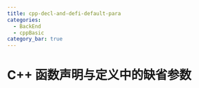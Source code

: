 ```yaml
---
title: cpp-decl-and-defi-default-para
categories: 
  - BackEnd
  - cppBasic
category_bar: true
---
```


# C++ 函数声明与定义中的缺省参数